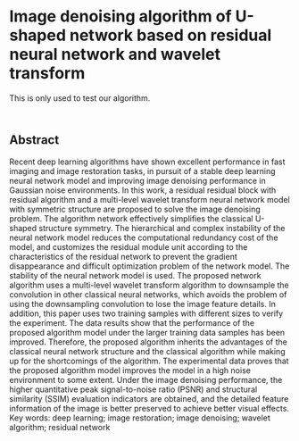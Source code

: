 
Image denoising algorithm of U-shaped network based on residual neural network and wavelet transform
====
This is only used to test our algorithm.


<br>Abstract
----
Recent deep learning algorithms have shown excellent performance in fast imaging and image restoration tasks, in pursuit of a stable deep learning neural network model and improving image denoising performance in Gaussian noise environments. In this work, a residual residual block with residual algorithm and a multi-level wavelet transform neural network model with symmetric structure are proposed to solve the image denoising problem. The algorithm network effectively simplifies the classical U-shaped structure symmetry. The hierarchical and complex instability of the neural network model reduces the computational redundancy cost of the model, and customizes the residual module unit according to the characteristics of the residual network to prevent the gradient disappearance and difficult optimization problem of the network model. The stability of the neural network model is used. The proposed network algorithm uses a multi-level wavelet transform algorithm to downsample the convolution in other classical neural networks, which avoids the problem of using the downsampling convolution to lose the image feature details. In addition, this paper uses two training samples with different sizes to verify the experiment. The data results show that the performance of the proposed algorithm model under the larger training data samples has been improved. Therefore, the proposed algorithm inherits the advantages of the classical neural network structure and the classical algorithm while making up for the shortcomings of the algorithm. The experimental data proves that the proposed algorithm model improves the model in a high noise environment to some extent. Under the image denoising performance, the higher quantitative peak signal-to-noise ratio (PSNR) and structural similarity (SSIM) evaluation indicators are obtained, and the detailed feature information of the image is better preserved to achieve better visual effects.
<br>Key words: deep learning; image restoration; image denoising; wavelet algorithm; residual network


